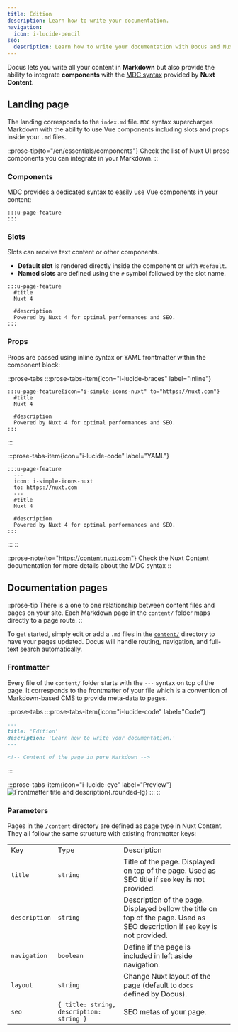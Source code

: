 ```yaml
---
title: Edition
description: Learn how to write your documentation.
navigation:
  icon: i-lucide-pencil
seo:
  description: Learn how to write your documentation with Docus and Nuxt Content.
---
```


Docus lets you write all your content in **Markdown** but also provide the ability to integrate **components** with the [MDC syntax](https://content.nuxt.com/docs/files/markdown#mdc-syntax) provided by **Nuxt Content**.

## Landing page

The landing corresponds to the `index.md` file. `MDC` syntax supercharges Markdown with the ability to use Vue components including slots and props inside your `.md` files.

::prose-tip{to="/en/essentials/components"}
Check the list of Nuxt UI prose components you can integrate in your Markdown.
::

### Components

MDC provides a dedicated syntax to easily use Vue components in your content:

```mdc [content/index.md]
:::u-page-feature
:::
```

### Slots

Slots can receive text content or other components.

- **Default slot** is rendered directly inside the component or with `#default`.
- **Named slots** are defined using the `#` symbol followed by the slot name.

```mdc [index.md]
:::u-page-feature
  #title
  Nuxt 4
  
  #description
  Powered by Nuxt 4 for optimal performances and SEO.
:::
```

### Props

Props are passed using inline syntax or YAML frontmatter within the component block:

::prose-tabs
  :::prose-tabs-item{icon="i-lucide-braces" label="Inline"}
  ```mdc [index.md]
  :::u-page-feature{icon="i-simple-icons-nuxt" to="https://nuxt.com"}
    #title
    Nuxt 4
    
    #description
    Powered by Nuxt 4 for optimal performances and SEO.
  :::
  ```
  :::

  :::prose-tabs-item{icon="i-lucide-code" label="YAML"}
  ```mdc [index.md]
  :::u-page-feature
    ---
    icon: i-simple-icons-nuxt
    to: https://nuxt.com
    ---
    #title
    Nuxt 4
    
    #description
    Powered by Nuxt 4 for optimal performances and SEO.
  :::
  ```
  :::
::

::prose-note{to="https://content.nuxt.com"}
Check the Nuxt Content documentation for more details about the MDC syntax
::

## Documentation pages

::prose-tip
There is a one to one relationship between content files and pages on your site. Each Markdown page in the `content/` folder maps directly to a page route.
::

To get started, simply edit or add a `.md` files in the [`content/`](https://content.nuxt.com/usage/content-directory) directory to have your pages updated. Docus will handle routing, navigation, and full-text search automatically.

### Frontmatter

Every file of the `content/` folder starts with the `---` syntax on top of the page. It corresponds to the frontmatter of your file which is a convention of Markdown-based CMS to provide meta-data to pages.

::prose-tabs
  :::prose-tabs-item{icon="i-lucide-code" label="Code"}
  ```md [content/getting-started/edition.md]
  ---
  title: 'Edition'
  description: 'Learn how to write your documentation.'
  ---
  
  <!-- Content of the page in pure Markdown -->
  ```
  :::

  :::prose-tabs-item{icon="i-lucide-eye" label="Preview"}
  ![Frontmatter title and description](/documentation/frontmatter-preview-title-description.png){.rounded-lg}
  :::
::

### Parameters

Pages in the `/content` directory are defined as [page](https://content.nuxt.com/docs/collections/types#page-type) type in Nuxt Content. They all follow the same structure with existing frontmatter keys:

|               |                                          |                                                                                                                               |   |
| ------------- | ---------------------------------------- | ----------------------------------------------------------------------------------------------------------------------------- | - |
| Key           | Type                                     | Description                                                                                                                   |   |
| `title`       | `string`                                 | Title of the page. Displayed on top of the page. Used as SEO title if `seo` key is not provided.                              |   |
| `description` | `string`                                 | Description of the page. Displayed bellow the title on top of the page. Used as SEO description if `seo` key is not provided. |   |
| `navigation`  | `boolean`                                | Define if the page is included in left aside navigation.                                                                      |   |
| `layout`      | `string`                                 | Change Nuxt layout of the page (default to `docs` defined by Docus).                                                          |   |
| `seo`         | `{ title: string, description: string }` | SEO metas of your page.                                                                                                       |   |
